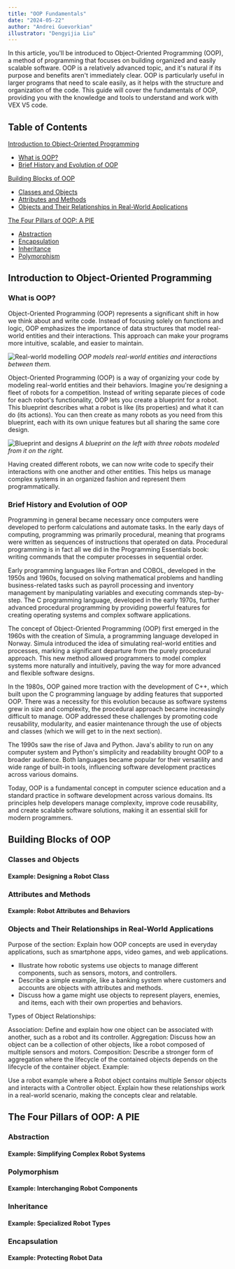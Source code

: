 ```yaml
---
title: "OOP Fundamentals"
date: "2024-05-22"
author: "Andrei Guevorkian"
illustrator: "Dengyijia Liu"
---
```


In this article, you'll be introduced to Object-Oriented Programming (OOP), a method of programming that focuses on building organized and easily scalable software. OOP is a relatively advanced topic, and it's natural if its purpose and benefits aren't immediately clear. OOP is particularly useful in larger programs that need to scale easily, as it helps with the structure and organization of the code. This guide will cover the fundamentals of OOP, providing you with the knowledge and tools to understand and work with VEX V5 code.

## Table of Contents

[Introduction to Object-Oriented Programming](#introduction-to-object-oriented-programming)

- [What is OOP?](#what-is-oop)
- [Brief History and Evolution of OOP](#brief-history-and-evolution-of-oop)

[Building Blocks of OOP](#building-blocks-of-oop)

- [Classes and Objects](#classes-and-objects)
- [Attributes and Methods](#attributes-and-methods)
- [Objects and Their Relationships in Real-World Applications](#objects-and-their-relationships-in-real-world-applications)

[The Four Pillars of OOP: A PIE](#the-four-pillars-of-oop-a-pie)

- [Abstraction](#abstraction)
- [Encapsulation](#encapsulation)
- [Inheritance](#inheritance)
- [Polymorphism](#polymorphism)

## Introduction to Object-Oriented Programming

### What is OOP?

Object-Oriented Programming (OOP) represents a significant shift in how we think about and write code. Instead of focusing solely on functions and logic, OOP emphasizes the importance of data structures that model real-world entities and their interactions. This approach can make your programs more intuitive, scalable, and easier to maintain.

![Real-world modelling](./figures/)
*OOP models real-world entities and interactions between them.*

Object-Oriented Programming (OOP) is a way of organizing your code by modeling real-world entities and their behaviors. Imagine you're designing a fleet of robots for a competition. Instead of writing separate pieces of code for each robot's functionality, OOP lets you create a blueprint for a robot. This blueprint describes what a robot is like (its properties) and what it can do (its actions). You can then create as many robots as you need from this blueprint, each with its own unique features but all sharing the same core design.

![Blueprint and designs](./figures/)
*A blueprint on the left with three robots modeled from it on the right.*

Having created different robots, we can now write code to specify their interactions with one another and other entities. This helps us manage complex systems in an organized fashion and represent them programmatically.

### Brief History and Evolution of OOP

Programming in general became necessary once computers were developed to perform calculations and automate tasks. In the early days of computing, programming was primarily procedural, meaning that programs were written as sequences of instructions that operated on data. Procedural programming is in fact all we did in the Programming Essentials book: writing commands that the computer processes in sequential order.

Early programming languages like Fortran and COBOL, developed in the 1950s and 1960s, focused on solving mathematical problems and handling business-related tasks such as payroll processing and inventory management by manipulating variables and executing commands step-by-step. The C programming language, developed in the early 1970s, further advanced procedural programming by providing powerful features for creating operating systems and complex software applications.

The concept of Object-Oriented Programming (OOP) first emerged in the 1960s with the creation of Simula, a programming language developed in Norway. Simula introduced the idea of simulating real-world entities and processes, marking a significant departure from the purely procedural approach. This new method allowed programmers to model complex systems more naturally and intuitively, paving the way for more advanced and flexible software designs.

In the 1980s, OOP gained more traction with the development of C++, which built upon the C programming language by adding features that supported OOP. There was a necessity for this evolution because as software systems grew in size and complexity, the procedural approach became increasingly difficult to manage. OOP addressed these challenges by promoting code reusability, modularity, and easier maintenance through the use of objects and classes (which we will get to in the next section).

The 1990s saw the rise of Java and Python. Java's ability to run on any computer system and Python's simplicity and readability brought OOP to a broader audience. Both languages became popular for their versatility and wide range of built-in tools, influencing software development practices across various domains.

Today, OOP is a fundamental concept in computer science education and a standard practice in software development across various domains. Its principles help developers manage complexity, improve code reusability, and create scalable software solutions, making it an essential skill for modern programmers.

## Building Blocks of OOP

### Classes and Objects

#### Example: Designing a Robot Class

### Attributes and Methods

#### Example: Robot Attributes and Behaviors

### Objects and Their Relationships in Real-World Applications

Purpose of the section: Explain how OOP concepts are used in everyday applications, such as smartphone apps, video games, and web applications.

- Illustrate how robotic systems use objects to manage different components, such as sensors, motors, and controllers.
- Describe a simple example, like a banking system where customers and accounts are objects with attributes and methods.
- Discuss how a game might use objects to represent players, enemies, and items, each with their own properties and behaviors.

Types of Object Relationships:

Association: Define and explain how one object can be associated with another, such as a robot and its controller.
Aggregation: Discuss how an object can be a collection of other objects, like a robot composed of multiple sensors and motors.
Composition: Describe a stronger form of aggregation where the lifecycle of the contained objects depends on the lifecycle of the container object.
Example:

Use a robot example where a Robot object contains multiple Sensor objects and interacts with a Controller object. Explain how these relationships work in a real-world scenario, making the concepts clear and relatable.

## The Four Pillars of OOP: A PIE

### Abstraction

#### Example: Simplifying Complex Robot Systems

### Polymorphism

#### Example: Interchanging Robot Components

### Inheritance

#### Example: Specialized Robot Types

### Encapsulation

#### Example: Protecting Robot Data
